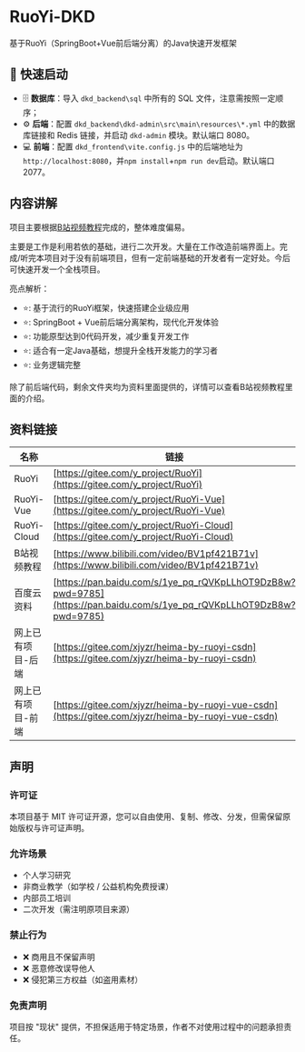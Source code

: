 # RuoYi-DKD

基于RuoYi（SpringBoot+Vue前后端分离）的Java快速开发框架

## 🚀 快速启动

- 🗄️ **数据库**：导入 `dkd_backend\sql` 中所有的 SQL 文件，注意需按照一定顺序；
- ⚙️ **后端**：配置 `dkd_backend\dkd-admin\src\main\resources\*.yml` 中的数据库链接和 Redis 链接，并启动 `dkd-admin` 模块。默认端口 8080。
- 💻 **前端**：配置 `dkd_frontend\vite.config.js` 中的后端地址为 `http://localhost:8080`，并`npm install`+`npm run dev`启动。默认端口 2077。

## 内容讲解
项目主要根据[B站视频教程](https://www.bilibili.com/video/BV1pf421B71v)完成的，整体难度偏易。

主要是工作是利用若依的基础，进行二次开发。大量在工作改造前端界面上。完成/听完本项目对于没有前端项目，但有一定前端基础的开发者有一定好处。今后可快速开发一个全栈项目。

亮点解析：

- ⭐: 基于流行的RuoYi框架，快速搭建企业级应用
- ⭐: SpringBoot + Vue前后端分离架构，现代化开发体验
- ⭐: 功能原型达到0代码开发，减少重复开发工作
- ⭐: 适合有一定Java基础，想提升全栈开发能力的学习者
- ⭐: 业务逻辑完整

除了前后端代码，剩余文件夹均为资料里面提供的，详情可以查看B站视频教程里面的介绍。

## 资料链接

| 名称 | 链接 |
|------|------|
| RuoYi | [https://gitee.com/y_project/RuoYi](https://gitee.com/y_project/RuoYi) |
| RuoYi-Vue | [https://gitee.com/y_project/RuoYi-Vue](https://gitee.com/y_project/RuoYi-Vue) |
| RuoYi-Cloud | [https://gitee.com/y_project/RuoYi-Cloud](https://gitee.com/y_project/RuoYi-Cloud) |
| B站视频教程 | [https://www.bilibili.com/video/BV1pf421B71v](https://www.bilibili.com/video/BV1pf421B71v) |
| 百度云资料 | [https://pan.baidu.com/s/1ye_pq_rQVKpLLhOT9DzB8w?pwd=9785](https://pan.baidu.com/s/1ye_pq_rQVKpLLhOT9DzB8w?pwd=9785) |
| 网上已有项目-后端 | [https://gitee.com/xjyzr/heima-by-ruoyi-csdn](https://gitee.com/xjyzr/heima-by-ruoyi-csdn) |
| 网上已有项目-前端 | [https://gitee.com/xjyzr/heima-by-ruoyi-vue-csdn](https://gitee.com/xjyzr/heima-by-ruoyi-vue-csdn) |


## 声明

### 许可证
本项目基于 MIT 许可证开源，您可以自由使用、复制、修改、分发，但需保留原始版权与许可证声明。

### 允许场景
- 个人学习研究
- 非商业教学（如学校 / 公益机构免费授课）
- 内部员工培训
- 二次开发（需注明原项目来源）

### 禁止行为
- ❌ 商用且不保留声明
- ❌ 恶意修改误导他人
- ❌ 侵犯第三方权益（如盗用素材）

### 免责声明
项目按 "现状" 提供，不担保适用于特定场景，作者不对使用过程中的问题承担责任。
